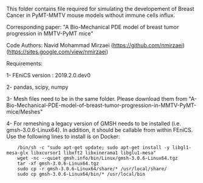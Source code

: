 This folder contains file required for simulating the developement of Breast Cancer in PyMT-MMTV mouse models without immune cells influx.

Corresponding paper: "A Bio-Mechanical PDE model of breast tumor progression in MMTV-PyMT mice"

Code Authors: Navid Mohammad Mirzaei (https://github.com/nmirzaei) (https://sites.google.com/view/nmirzaei)

Requirements:

1- FEniCS version : 2019.2.0.dev0

2- pandas, scipy, numpy

3- Mesh files need to be in the same folder. Please download them from "A-Bio-Mechanical-PDE-model-of-breast-tumor-progression-in-MMTV-PyMT-mice/Meshes"

4- For remeshing a legacy version of GMSH needs to be installed (i.e. gmsh-3.0.6-Linux64). In addition, it should be callable from within FEniCS. Use the          following lines to install is on Docker:

        /bin/sh -c "sudo apt-get update; sudo apt-get install -y libgl1-mesa-glx libxcursor1 libxft2 libxinerama1 libglu1-mesa"
        wget -nc --quiet gmsh.info/bin/Linux/gmsh-3.0.6-Linux64.tgz
        tar -xf gmsh-3.0.6-Linux64.tgz
        sudo cp -r gmsh-3.0.6-Linux64/share/* /usr/local/share/
        sudo cp gmsh-3.0.6-Linux64/bin/* /usr/local/bin
        
